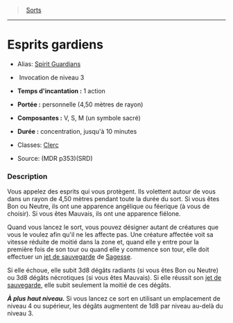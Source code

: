 ﻿> [Sorts](hd_spells.md)

---

# Esprits gardiens

- Alias: [Spirit Guardians](srd_spells_spirit_guardians.md)

-  Invocation de niveau 3

- **Temps d'incantation :** 1 action

- **Portée :** personnelle (4,50 mètres de rayon)

- **Composantes :** V, S, M (un symbole sacré)</Components-->

- **Durée :** concentration, jusqu'à 10 minutes

- Classes: [Clerc](hd_cleric.md)

- Source: (MDR p353)(SRD)

### Description

Vous appelez des esprits qui vous protègent. Ils volettent autour de vous dans un rayon de 4,50 mètres pendant toute la durée du sort. Si vous êtes Bon ou Neutre, ils ont une apparence angélique ou féerique (à vous de choisir). Si vous êtes Mauvais, ils ont une apparence fiélone.

Quand vous lancez le sort, vous pouvez désigner autant de créatures que vous le voulez afin qu'il ne les affecte pas. Une créature affectée voit sa vitesse réduite de moitié dans la zone et, quand elle y entre pour la première fois de son tour ou quand elle y commence son tour, elle doit effectuer un [jet de sauvegarde](hd_abilities_jets_de_sauvegarde.md) de [Sagesse](hd_abilities_wisdom.md).

Si elle échoue, elle subit 3d8 dégâts radiants (si vous êtes Bon ou Neutre) ou 3d8 dégâts nécrotiques (si vous êtes Mauvais). Si elle réussit son [jet de sauvegarde](hd_abilities_jets_de_sauvegarde.md), elle subit seulement la moitié de ces dégâts.

**_À plus haut niveau._** Si vous lancez ce sort en utilisant un emplacement de niveau 4 ou supérieur, les dégâts augmentent de 1d8 par niveau au-delà du niveau 3.

